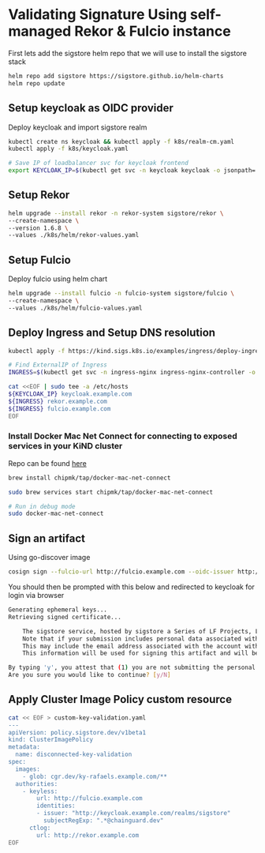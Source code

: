 # Validating Signature Using self-managed Rekor & Fulcio instance

First lets add the sigstore helm repo that we will use to install the sigstore stack

```bash
helm repo add sigstore https://sigstore.github.io/helm-charts
helm repo update
```

## Setup keycloak as OIDC provider

Deploy keycloak and import sigstore realm 

```bash
kubectl create ns keycloak && kubectl apply -f k8s/realm-cm.yaml
kubectl apply -f k8s/keycloak.yaml

# Save IP of loadbalancer svc for keycloak frontend
export KEYCLOAK_IP=$(kubectl get svc -n keycloak keycloak -o jsonpath='{.status.loadBalancer.ingress[0].ip}')
```

<!-- Deploy keycloak using Bitnami helm chart with Chainguard images

```bash
helm upgrade --install keycloak -n keycloak bitnami/keycloak \
--create-namespace \
--values ./helm/bitnami-keycloak/keycloak-values.yaml
``` -->

<!-- kubectl create secret generic oidc-client-secret --from-literal=clientSecret=iHTF2wUHCLtXflgnGXwD4ZI3tAkEIHnM -n fulcio-system -->


## Setup Rekor

```bash
helm upgrade --install rekor -n rekor-system sigstore/rekor \
--create-namespace \
--version 1.6.8 \
--values ./k8s/helm/rekor-values.yaml
```

## Setup Fulcio

Deploy fulcio using helm chart

```bash
helm upgrade --install fulcio -n fulcio-system sigstore/fulcio \
--create-namespace \
--values ./k8s/helm/fulcio-values.yaml
```

## Deploy Ingress and Setup DNS resolution

```bash
kubectl apply -f https://kind.sigs.k8s.io/examples/ingress/deploy-ingress-nginx.yaml

# Find ExternalIP of Ingress 
INGRESS=$(kubectl get svc -n ingress-nginx ingress-nginx-controller -o jsonpath='{.status.loadBalancer.ingress[0].ip}')

cat <<EOF | sudo tee -a /etc/hosts
${KEYCLOAK_IP} keycloak.example.com
${INGRESS} rekor.example.com
${INGRESS} fulcio.example.com
EOF
```

### Install Docker Mac Net Connect for connecting to exposed services in your KiND cluster

Repo can be found [here](https://github.com/chipmk/docker-mac-net-connect)
```bash
brew install chipmk/tap/docker-mac-net-connect

sudo brew services start chipmk/tap/docker-mac-net-connect

# Run in debug mode 
sudo docker-mac-net-connect 
```

## Sign an artifact 

Using go-discover image

```bash
cosign sign --fulcio-url http://fulcio.example.com --oidc-issuer http://keycloak.example.com/realms/sigstore --rekor-url http://rekor.example.com ttl.sh/go-discovery:1h
```

You should then be prompted with this below and redirected to keycloak for login via browser

```bash
Generating ephemeral keys...
Retrieving signed certificate...

	The sigstore service, hosted by sigstore a Series of LF Projects, LLC, is provided pursuant to the Hosted Project Tools Terms of Use, available at https://lfprojects.org/policies/hosted-project-tools-terms-of-use/.
	Note that if your submission includes personal data associated with this signed artifact, it will be part of an immutable record.
	This may include the email address associated with the account with which you authenticate your contractual Agreement.
	This information will be used for signing this artifact and will be stored in public transparency logs and cannot be removed later, and is subject to the Immutable Record notice at https://lfprojects.org/policies/hosted-project-tools-immutable-records/.

By typing 'y', you attest that (1) you are not submitting the personal data of any other person; and (2) you understand and agree to the statement and the Agreement terms at the URLs listed above.
Are you sure you would like to continue? [y/N]
```


## Apply Cluster Image Policy custom resource

```bash
cat << EOF > custom-key-validation.yaml
---
apiVersion: policy.sigstore.dev/v1beta1
kind: ClusterImagePolicy
metadata:
  name: disconnected-key-validation
spec:
  images:
    - glob: cgr.dev/ky-rafaels.example.com/**
  authorities:
    - keyless:
        url: http://fulcio.example.com
        identities:
        - issuer: "http://keycloak.example.com/realms/sigstore"
          subjectRegExp: ".*@chainguard.dev" 
      ctlog:
        url: http://rekor.example.com
EOF
```